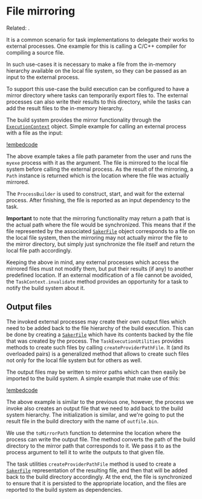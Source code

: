 # File mirroring

Related: [](/doc/guide/pathconfiguration.md#mirror-directory).

It is a common scenario for task implementations to delegate their works to external processes. One example for this is calling a C/C++ compiler for compiling a source file.

In such use-cases it is necessary to make a file from the in-memory hierarchy available on the local file system, so they can be passed as an input to the external process.

To support this use-case the build execution can be configured to have a mirror directory where tasks can temporarily export files to. The external processes can also write their results to this directory, while the tasks can add the result files to the in-memory hierarchy.

The build system provides the mirror functionality through the [`ExecutionContext`](/javadoc/saker/build/runtime/execution/ExecutionContext.html) object. Simple example for calling an external process with a file as the input:

[!embedcode](example_filemirror/src/example/FileMirroringTaskFactory.java "language: java, range-marker-start: //snippet-start,  range-marker-end: //snippet-end, trim-line-whitespace: true")

The above example takes a file path parameter from the user and runs the `myexe` process with it as the argument. The file is mirrored to the local file system before calling the external process. As the result of the mirroring, a `Path` instance is returned which is the location where the file was actually mirrored. 

The `ProcessBuilder` is used to construct, start, and wait for the external process. After finishing, the file is reported as an input dependency to the task.

**Important** to note that the mirroring functionality may return a path that is the actual path where the file would be synchronized. This means that if the file represented by the associated [`SakerFile`](/javadoc/saker/build/file/SakerFile.html) object corresponds to a file on the local file system, then the mirroring may not actually mirror the file to the mirror directory, but simply just synchronize the file itself and return the local file path accordingly.

Keeping the above in mind, any external processes which access the mirrored files must not modify them, but put their results (if any) to another predefined location. If an external modification of a file cannot be avoided, the `TaskContext.invalidate` method provides an opportunity for a task to notify the build system about it.

## Output files

The invoked external processes may create their own output files which need to be added back to the file hierarchy of the build execution. This can be done by creating a [`SakerFile`](/javadoc/saker/build/file/SakerFile.html) which have its contents backed by the file that was created by the process. The `TaskExecutionUtilities` provides methods to create such files by calling `createProviderPathFile`. It (and its overloaded pairs) is a generalized method that allows to create such files not only for the local file system but for others as well.

The output files may be written to mirror paths which can then easily be imported to the build system. A simple example that make use of this:

[!embedcode](example_filemirror/src/example/FileMirroringOutputTaskFactory.java "language: java, range-marker-start: //snippet-start,  range-marker-end: //snippet-end, trim-line-whitespace: true")

The above example is similar to the previous one, however, the process we invoke also creates an output file that we need to add back to the build system hierarchy. The initialization is similar, and we're going to put the result file in the build directory with the name of `outfile.bin`.

We use the `toMirrorPath` function to determine the location where the process can write the output file. The method converts the path of the build directory to the mirror path that corresponds to it. We pass it to as the process argument to tell it to write the outputs to that given file.

The task utilities `createProviderPathFile` method is used to create a [`SakerFile`](/javadoc/saker/build/file/SakerFile.html) representation of the resulting file, and then that will be added back to the build directory accordingly. At the end, the file is synchronized to ensure that it is persisted to the appropriate location, and the files are reported to the build system as dependencies.
